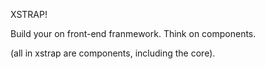 XSTRAP!

Build your on front-end franmework.
Think on components.

(all in xstrap are components, including the core).